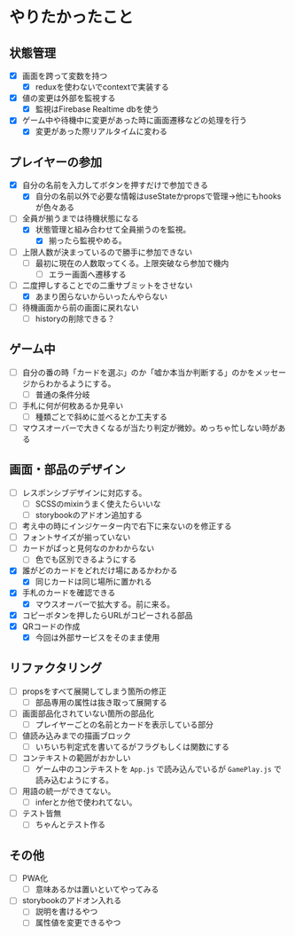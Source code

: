# やりたかったこと

## 状態管理

* [x] 画面を跨って変数を持つ
  * [x] reduxを使わないでcontextで実装する
* [x] 値の変更は外部を監視する
  * [x] 監視はFirebase Realtime dbを使う
* [x] ゲーム中や待機中に変更があった時に画面遷移などの処理を行う
  * [x] 変更があった際リアルタイムに変わる

## プレイヤーの参加

* [x] 自分の名前を入力してボタンを押すだけで参加できる
  * [x] 自分の名前以外で必要な情報はuseStateかpropsで管理→他にもhooksが色々ある
* [ ] 全員が揃うまでは待機状態になる
  * [x] 状態管理と組み合わせて全員揃うのを監視。
    * [x] 揃ったら監視やめる。
* [ ] 上限人数が決まっているので勝手に参加できない
  * [ ] 最初に現在の人数取ってくる。上限突破なら参加で機内
    * [ ] エラー画面へ遷移する
* [ ] 二度押しすることでの二重サブミットをさせない
  * [x] あまり困らないからいったんやらない
* [ ] 待機画面から前の画面に戻れない
  * [ ] historyの削除できる？

## ゲーム中

* [ ] 自分の番の時「カードを選ぶ」のか「嘘か本当か判断する」のかをメッセージからわかるようにする。
  * [ ] 普通の条件分岐
* [ ] 手札に何が何枚あるか見辛い
  * [ ] 種類ごとで斜めに並べるとか工夫する
* [ ] マウスオーバーで大きくなるが当たり判定が微妙。めっちゃ忙しない時がある

## 画面・部品のデザイン

* [ ] レスポンシブデザインに対応する。
  * [ ] SCSSのmixinうまく使えたらいいな
  * [ ] storybookのアドオン追加する
* [ ] 考え中の時にインジケーター内で右下に来ないのを修正する
* [ ] フォントサイズが揃っていない
* [ ] カードがぱっと見何なのかわからない
  * [ ] 色でも区別できるようにする
* [x] 誰がどのカードをどれだけ場にあるかわかる
  * [x] 同じカードは同じ場所に置かれる
* [x] 手札のカードを確認できる
  * [x] マウスオーバーで拡大する。前に来る。
* [x] コピーボタンを押したらURLがコピーされる部品
* [x] QRコードの作成
  * [x] 今回は外部サービスをそのまま使用

## リファクタリング

* [ ] propsをすべて展開してしまう箇所の修正
  * [ ] 部品専用の属性は抜き取って展開する
* [ ] 画面部品化されていない箇所の部品化
  * [ ] プレイヤーごとの名前とカードを表示している部分
* [ ] 値読み込みまでの描画ブロック
  * [ ] いちいち判定式を書いてるがフラグもしくは関数にする
* [ ] コンテキストの範囲がおかしい
  * [ ] ゲーム中のコンテキストを `App.js` で読み込んでいるが `GamePlay.js` で読み込むようにする。
* [ ] 用語の統一ができてない。
  * [ ] inferとか他で使われてない。
* [ ] テスト皆無
  * [ ] ちゃんとテスト作る

## その他

* [ ] PWA化
  * [ ] 意味あるかは置いといてやってみる
* [ ] storybookのアドオン入れる
  * [ ] 説明を書けるやつ
  * [ ] 属性値を変更できるやつ
